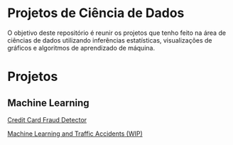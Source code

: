 # Projetos de Ciência de Dados

O objetivo deste repositório é reunir os projetos que tenho feito na área de ciências de dados utilizando inferências estatísticas, visualizações de gráficos e algoritmos de aprendizado de máquina.

# Projetos

## Machine Learning
[Credit Card Fraud Detector](https://github.com/Marcos-Vinicius-Santos-Ramos/Machine-Learning-and-Credit-Card-Fraud-Detection)

[Machine Learning and Traffic Accidents (WIP)](https://github.com/Marcos-Vinicius-Santos-Ramos/Web-Scraping-and-Machine-Learning-for-Traffic-Accident-Analysis-in-Porto-Alegre-Brazil/blob/master/ML_and_Traffic_Accident_Analysis_POA.ipynb)

<!--
## Insights

## Engenharia de Dados
-->
